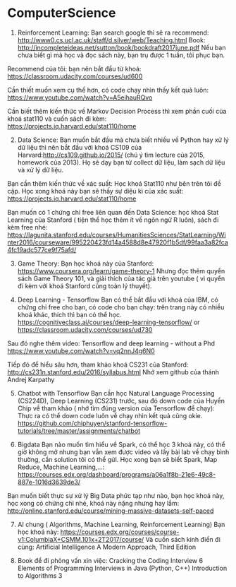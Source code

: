 # ComputerScience
1) Reinforcement Learning:  Bạn search google thì sẽ ra recommend: http://www0.cs.ucl.ac.uk/staff/d.silver/web/Teaching.html
           Book: http://incompleteideas.net/sutton/book/bookdraft2017june.pdf
    Nếu bạn chưa biết gì mà học và đọc sách này, bạn trụ được 1 tuần, tôi phục bạn. 

 Recommend của tôi: bạn nên bắt đầu từ khoá:
 https://classroom.udacity.com/courses/ud600

 Cần thiết muốn xem cụ thể hơn, có code chạy nhìn thấy kết quả luôn:
 https://www.youtube.com/watch?v=A5eihauRQvo

 Cần biết thêm kiến thức về Markov Decision Process thì xem phần cuối của khoá   stat110 và cuốn sách đi kèm:
 https://projects.iq.harvard.edu/stat110/home

2) Data Science:
 Bạn muốn bắt đầu mà chưa biết nhiều về Python hay xử lý dữ liệu thì nên bắt đầu với khoá CS109 của Harvard:http://cs109.github.io/2015/ (chú ý tìm lecture của 2015, homework của 2013). Họ sẽ dạy bạn từ collect dữ liệu, làm sạch dữ liệu và xử lý dữ liệu.

 Bạn cần thêm kiến thức về xác suất: Học khoá Stat110 như bên trên tôi đề cập. Học xong khoá này bạn sẽ thấy sự diệu kì của xác suất: 
 https://projects.iq.harvard.edu/stat110/home

 Bạn muốn có 1 chứng chỉ free liên quan đến Data Science: học khoá Stat Learning của Stanford ( tiện thể học thêm ít về ngôn ngữ R luôn), sách đi kèm free nhé: https://lagunita.stanford.edu/courses/HumanitiesSciences/StatLearning/Winter2016/courseware/995220423fd14a4588d8e47920f1b5df/99faa3a82fca4fc19adc577ce9f75afd/
 
3) Game Theory: 
 Bạn học khoá này của Stanford: https://www.coursera.org/learn/game-theory-1
 Nhưng đọc thêm quyển sách Game Theory 101, và giải thích của tác giả trên youtube ( vì quyển đi kèm với khoá Stanford cũng toàn lý thuyết).

4) Deep Learning - Tensorflow
 Bạn có thể bắt đầu với khoá của IBM, có chứng chỉ free cho bạn, có code cho bạn chạy: trên trang này có nhiều khoá khác, thích thì bạn có thể học.
 https://cognitiveclass.ai/courses/deep-learning-tensorflow/
 or https://classroom.udacity.com/courses/ud730

 Sau đó nghe thêm video: Tensorflow and deep learning - without a Phd
 https://www.youtube.com/watch?v=vq2nnJ4g6N0

 Tiếp đó để hiểu sâu hơn, tham khảo khoá CS231 của Stanford:
 http://cs231n.stanford.edu/2016/syllabus.html
 Nhớ xem github của thánh Andrej Karpathy

5) Chatbot with Tensorflow
 Bạn cần học Natural Language Processing (CS224D), Deep Learning (CS231) trước, sau đó down code của Huyền Chip về tham khảo ( nhớ tìm đúng version của Tensorflow để chạy): Thực ra có thể down code luôn về chạy nhìn kết quả cũng okie.
 https://github.com/chiphuyen/stanford-tensorflow-tutorials/tree/master/assignments/chatbot

6) Bigdata 
 Bạn nào muốn tìm hiểu về Spark, có thể học 3 khoá này, có thể giờ không mở nhưng bạn vẫn xem được video và lấy bài lab về chạy bình thường, cần solution tôi có thể gửi. Học xong bạn sẽ biết Spark, Map Reduce, Machine Learning,...:
https://courses.edx.org/dashboard/programs/a06a1f8b-21e6-49c8-887e-1016d3639de3/
 
 Bạn muốn biết thực sự xử lý Big Data phức tạp như nào, bạn học khoá này, học xong có chứng chỉ nhé, khoá này nặng nhưng hay lắm: 
http://online.stanford.edu/course/mining-massive-datasets-self-paced

7) AI chung ( Algorithms, Machine Learning, Reinforcement Learning)
 Bạn học khoá này: https://courses.edx.org/courses/course-v1:ColumbiaX+CSMM.101x+2T2017/course/
 Và cuốn sách kinh điển đi cùng: Artificial Intelligence A Modern Approach, Third Edition

8) Book để đi phỏng vấn xin việc: 
 Cracking the Coding Interview 6
 Elements of Programming Interviews in Java (Python, C++)
 Introduction to Algorithms 3
